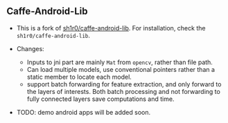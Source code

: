 ## Caffe-Android-Lib


+ This is a fork of [sh1r0/caffe-android-lib](https://github.com/sh1r0/caffe-android-lib). For installation, check the `sh1r0/caffe-android-lib`.

+ Changes:
    * Inputs to jni part are mainly `Mat` from `opencv`, rather than file path.
    * Can load multiple models, use conventional pointers rather than a static member to locate each model.
    * support batch forwarding for feature extraction, and only forward to the layers of interests. Both batch processing and not forwarding to fully connected layers save computations and time.

+ TODO: demo android apps will be added soon.
